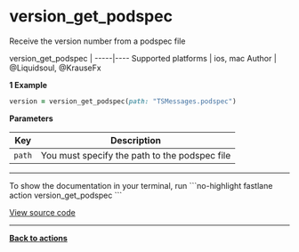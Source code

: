 # version_get_podspec


Receive the version number from a podspec file







version_get_podspec |
-----|----
Supported platforms | ios, mac
Author | @Liquidsoul, @KrauseFx



**1 Example**

```ruby
version = version_get_podspec(path: "TSMessages.podspec")
```





**Parameters**

Key | Description
----|------------
  `path` | You must specify the path to the podspec file




<hr />
To show the documentation in your terminal, run
```no-highlight
fastlane action version_get_podspec
```

<a href="https://github.com/fastlane/fastlane/blob/master/fastlane/lib/fastlane/actions/version_get_podspec.rb" target="_blank">View source code</a>

<hr />

<a href="/actions"><b>Back to actions</b></a>
